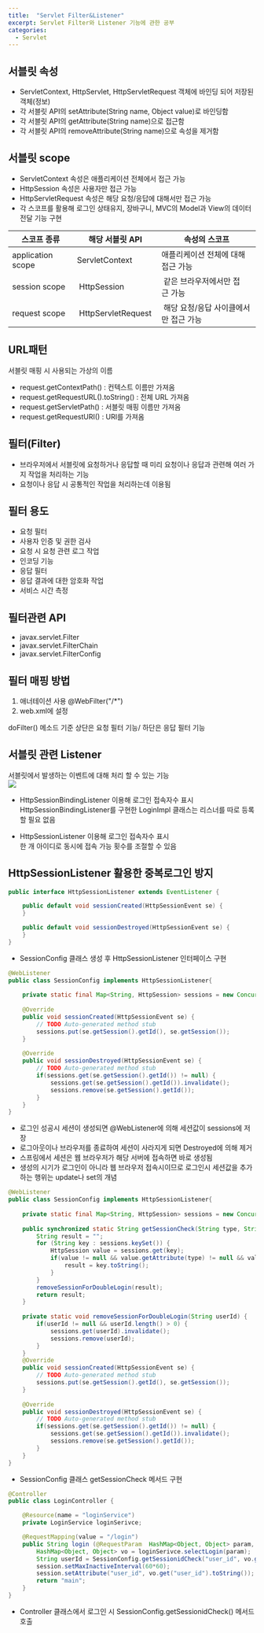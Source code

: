 ```yaml
---
title:  "Servlet Filter&Listener"
excerpt: Servlet Filter와 Listener 기능에 관한 공부
categories:
  - Servlet
---
```


## 서블릿 속성
- ServletContext, HttpServlet, HttpServletRequest 객체에 바인딩 되어 저장된 객체(정보)
- 각 서블릿 API의 setAttribute(String name, Object value)로 바인딩함
- 각 서블릿 API의 getAttribute(String name)으로 접근함
- 각 서블릿 API의 removeAttribute(String name)으로 속성을 제거함

## 서블릿 scope
- ServletContext 속성은 애플리케이션 전체에서 접근 가능
- HttpSession 속성은 사용자만 접근 가능
- HttpServletRequest 속성은 해당 요청/응답에 대해서만 접근 가능  
- 각 스코프를 활용해 로그인 상태유지, 장바구니, MVC의 Model과 View의 데이터 전달 기능 구현
  
스코프 종류 | 해당 서블릿 API | 속성의 스코프
---- | ---- | ----
application scope | ServletContext | 애플리케이션 전체에 대해 접근 가능
session scope | HttpSession | 같은 브라우저에서만 접근 가능
request scope | HttpServletRequest | 해당 요청/응답 사이클에서만 접근 가능
  
## URL패턴
서블릿 매핑 시 사용되는 가상의 이름
  
- request.getContextPath() : 컨텍스트 이름만 가져옴  
- request.getRequestURL().toString() : 전체 URL 가져옴  
- request.getServletPath() : 서블릿 매핑 이름만 가져옴  
- request.getRequestURI() : URI를 가져옴

## 필터(Filter)
- 브라우저에서 서블릿에 요청하거나 응답할 때 미리 요청이나 응답과 관련해 여러 가지 작업을 처리하는 기능
- 요청이나 응답 시 공통적인 작업을 처리하는데 이용됨  

## 필터 용도
- 요청 필터
- 사용자 인증 및 권한 검사
- 요청 시 요청 관련 로그 작업
- 인코딩 기능
- 응답 필터
- 응답 결과에 대한 암호화 작업
- 서비스 시간 측정

## 필터관련 API
- javax.servlet.Filter
- javax.servlet.FilterChain
- javax.servlet.FilterConfig

## 필터 매핑 방법
1. 애너테이션 사용 @WebFilter("/*")
2. web.xml에 설정
  
doFilter() 메소드 기준 상단은 요청 필터 기능/ 하단은 응답 필터 기능  

## 서블릿 관련 Listener
서블릿에서 발생하는 이벤트에 대해 처리 할 수 있는 기능  
<img src="https://cys779988.github.io/assets/img/servlet-17.png">  

- HttpSessionBindingListener 이용해 로그인 접속자수 표시  
HttpSessionBindingListener를 구현한 LoginImpl 클래스는 리스너를 따로 등록할 필요 없음  

- HttpSessionListener 이용해 로그인 접속자수 표시  
한 개 아이디로 동시에 접속 가능 횟수를 조절할 수 있음 

## HttpSessionListener 활용한 중복로그인 방지

  
```java
public interface HttpSessionListener extends EventListener {

    public default void sessionCreated(HttpSessionEvent se) {
    }

    public default void sessionDestroyed(HttpSessionEvent se) {
    }
}
```  

- SessionConfig 클래스 생성 후 HttpSessionListener 인터페이스 구현

  
```java
@WebListener
public class SessionConfig implements HttpSessionListener{
	
	private static final Map<String, HttpSession> sessions = new ConcurrentHashMap<String, HttpSession>();
	
	@Override
	public void sessionCreated(HttpSessionEvent se) {
		// TODO Auto-generated method stub
		sessions.put(se.getSession().getId(), se.getSession());
	}
	
	@Override
	public void sessionDestroyed(HttpSessionEvent se) {
		// TODO Auto-generated method stub
		if(sessions.get(se.getSession().getId()) != null) {
			sessions.get(se.getSession().getId()).invalidate();
			sessions.remove(se.getSession().getId());
		}
	}
}

```  

- 로그인 성공시 세션이 생성되면 @WebListener에 의해 세션값이 sessions에 저장
- 로그아웃이나 브라우저를 종료하여 세션이 사라지게 되면 Destroyed에 의해 제거
- 스프링에서 세션은 웹 브라우저가 해당 서버에 접속하면 바로 생성됨
- 생성의 시기가 로그인이 아니라 웹 브라우저 접속시이므로 로그인시 세션값을 추가하는 행위는 update나 set의 개념

  
```java
@WebListener
public class SessionConfig implements HttpSessionListener{
	
	private static final Map<String, HttpSession> sessions = new ConcurrentHashMap<String, HttpSession>();
	
	public synchronized static String getSessionCheck(String type, String compareId) {
		String result = "";
		for (String key : sessions.keySet()) {
			HttpSession value = sessions.get(key);
			if(value != null && value.getAttribute(type) != null && value.getAttribute(type).toString().equals(compareId)) {
				result = key.toString();
			}
		}
		removeSessionForDoubleLogin(result);
		return result;
	}
	
	private static void removeSessionForDoubleLogin(String userId) {
		if(userId != null && userId.length() > 0) {
			sessions.get(userId).invalidate();
			sessions.remove(userId);
		}
	}
	@Override
	public void sessionCreated(HttpSessionEvent se) {
		// TODO Auto-generated method stub
		sessions.put(se.getSession().getId(), se.getSession());
	}
	
	@Override
	public void sessionDestroyed(HttpSessionEvent se) {
		// TODO Auto-generated method stub
		if(sessions.get(se.getSession().getId()) != null) {
			sessions.get(se.getSession().getId()).invalidate();
			sessions.remove(se.getSession().getId());
		}
	}
}
```  

- SessionConfig 클래스 getSessionCheck 메서드 구현


  
```java
@Controller
public class LoginController {

    @Resource(name = "loginService")
    private LoginService loginSerivce;

    @RequestMapping(value = "/login")
    public String login (@RequestParam  HashMap<Object, Object> param, HttpSession session){
        HashMap<Object, Object> vo = loginSerivce.selectLogin(param);
        String userId = SessionConfig.getSessionidCheck("user_id", vo.get("user_id").toString());
        session.setMaxInactiveInterval(60*60);
        session.setAttribute("user_id", vo.get("user_id").toString());
        return "main";
    }
}
```  

- Controller 클래스에서 로그인 시 SessionConfig.getSessionidCheck() 메서드 호출
